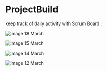 # ProjectBuild
keep track of daily activity with Scrum Board :

![image](https://user-images.githubusercontent.com/78878627/111645510-c4fd4700-8826-11eb-95f8-02ba6d988587.png)
18 March

![image](https://user-images.githubusercontent.com/78878627/111645909-3210dc80-8827-11eb-891f-c7347bcfe42e.png)
15 March

![image](https://user-images.githubusercontent.com/78878627/111645876-29200b00-8827-11eb-8d2d-17e5cc5ff94d.png)
14 March

![image](https://user-images.githubusercontent.com/78878627/111645835-1f96a300-8827-11eb-9e2b-a27a56bb3b36.png)
12 March






